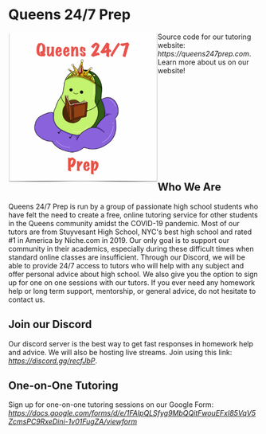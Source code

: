 # Queens 24/7 Prep
<img align="left" src="/images/logo.png" width="300" height="300"/> Source code for our tutoring website: _https://queens247prep.com_. Learn more about us on our website!

<br></br><br></br><br></br><br></br><br></br>
## Who We Are
Queens 24/7 Prep is run by a group of passionate high school students who have felt the need to create a free, online tutoring service for other students in the Queens community amidst the COVID-19 pandemic. Most of our tutors are from Stuyvesant High School, NYC's best high school and rated #1 in America by Niche.com in 2019. Our only goal is to support our community in their academics, especially during these difficult times when standard online classes are insufficient. Through our Discord, we will be able to provide 24/7 access to tutors who will help with any subject and offer personal advice about high school. We also give you the option to sign up for one on one sessions with our tutors. If you ever need any homework help or long term support, mentorship, or general advice, do not hesitate to contact us.

## Join our Discord
Our discord server is the best way to get fast responses in homework help and advice. We will also be hosting live streams. Join using this link: _https://discord.gg/recfJbP_.

## One-on-One Tutoring
Sign up for one-on-one tutoring sessions on our Google Form: _https://docs.google.com/forms/d/e/1FAIpQLSfyg9MbQQitFwouEFxI85VqV5ZcmsPC9RxeDini-1v01FugZA/viewform_

